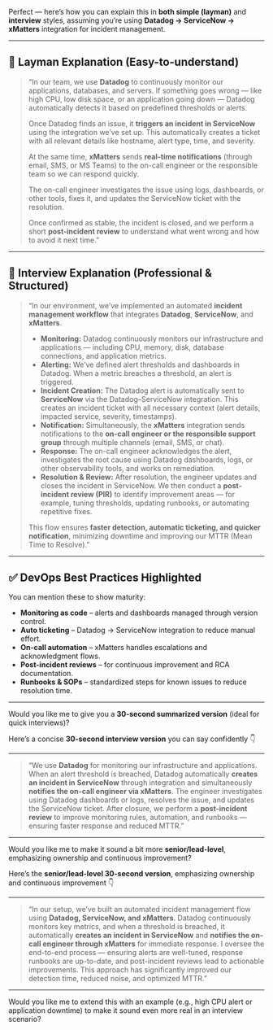 Perfect — here’s how you can explain this in **both simple (layman)** and **interview** styles, assuming you’re using **Datadog → ServiceNow → xMatters** integration for incident management.

---

## 🧩 **Layman Explanation (Easy-to-understand)**

> “In our team, we use **Datadog** to continuously monitor our applications, databases, and servers. If something goes wrong — like high CPU, low disk space, or an application going down — Datadog automatically detects it based on predefined thresholds or alerts.
>
> Once Datadog finds an issue, it **triggers an incident in ServiceNow** using the integration we’ve set up. This automatically creates a ticket with all relevant details like hostname, alert type, time, and severity.
>
> At the same time, **xMatters** sends **real-time notifications** (through email, SMS, or MS Teams) to the on-call engineer or the responsible team so we can respond quickly.
>
> The on-call engineer investigates the issue using logs, dashboards, or other tools, fixes it, and updates the ServiceNow ticket with the resolution.
>
> Once confirmed as stable, the incident is closed, and we perform a short **post-incident review** to understand what went wrong and how to avoid it next time.”

---

## 🎯 **Interview Explanation (Professional & Structured)**

> “In our environment, we’ve implemented an automated **incident management workflow** that integrates **Datadog**, **ServiceNow**, and **xMatters**.
>
> * **Monitoring:** Datadog continuously monitors our infrastructure and applications — including CPU, memory, disk, database connections, and application metrics.
> * **Alerting:** We’ve defined alert thresholds and dashboards in Datadog. When a metric breaches a threshold, an alert is triggered.
> * **Incident Creation:** The Datadog alert is automatically sent to **ServiceNow** via the Datadog–ServiceNow integration. This creates an incident ticket with all necessary context (alert details, impacted service, severity, timestamps).
> * **Notification:** Simultaneously, the **xMatters** integration sends notifications to the **on-call engineer or the responsible support group** through multiple channels (email, SMS, or chat).
> * **Response:** The on-call engineer acknowledges the alert, investigates the root cause using Datadog dashboards, logs, or other observability tools, and works on remediation.
> * **Resolution & Review:** After resolution, the engineer updates and closes the incident in ServiceNow. We then conduct a **post-incident review (PIR)** to identify improvement areas — for example, tuning thresholds, updating runbooks, or automating repetitive fixes.
>
> This flow ensures **faster detection, automatic ticketing, and quicker notification**, minimizing downtime and improving our MTTR (Mean Time to Resolve).”

---

## ✅ **DevOps Best Practices Highlighted**

You can mention these to show maturity:

* **Monitoring as code** – alerts and dashboards managed through version control.
* **Auto ticketing** – Datadog → ServiceNow integration to reduce manual effort.
* **On-call automation** – xMatters handles escalations and acknowledgment flows.
* **Post-incident reviews** – for continuous improvement and RCA documentation.
* **Runbooks & SOPs** – standardized steps for known issues to reduce resolution time.

---

Would you like me to give you a **30-second summarized version** (ideal for quick interviews)?

Here’s a concise **30-second interview version** you can say confidently 👇

---

> “We use **Datadog** for monitoring our infrastructure and applications. When an alert threshold is breached, Datadog automatically **creates an incident in ServiceNow** through integration and simultaneously **notifies the on-call engineer via xMatters**.
> The engineer investigates using Datadog dashboards or logs, resolves the issue, and updates the ServiceNow ticket.
> After closure, we perform a **post-incident review** to improve monitoring rules, automation, and runbooks — ensuring faster response and reduced MTTR.”

---

Would you like me to make it sound a bit more **senior/lead-level**, emphasizing ownership and continuous improvement?


Here’s the **senior/lead-level 30-second version**, emphasizing ownership and continuous improvement 👇

---

> “In our setup, we’ve built an automated incident management flow using **Datadog, ServiceNow, and xMatters**.
> Datadog continuously monitors key metrics, and when a threshold is breached, it automatically **creates an incident in ServiceNow** and **notifies the on-call engineer through xMatters** for immediate response.
> I oversee the end-to-end process — ensuring alerts are well-tuned, response runbooks are up-to-date, and post-incident reviews lead to actionable improvements.
> This approach has significantly improved our detection time, reduced noise, and optimized MTTR.”

---

Would you like me to extend this with an example (e.g., high CPU alert or application downtime) to make it sound even more real in an interview scenario?


